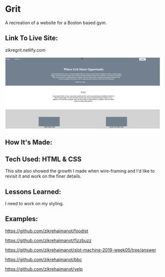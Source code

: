 # Grit

A recreation of a website for a Boston based gym.

##  Link To Live Site:

zikregrit.netlify.com

![grid website](gritGit.png)


## How It's Made:

## Tech Used:  HTML & CSS

This site also showed the growth I made when wire-framing and I'd like to revisit it and work on the finer details.

## Lessons Learned:

I need to work on my styling.

## Examples:

https://github.com/zikrehaimanot/foodist

https://github.com/zikrehaimanot/fizzbuzz

https://github.com/zikrehaimanot/slot-machine-2019-week05/tree/answer

https://github.com/zikrehaimanot/bbc

https://github.com/zikrehaimanot/yelp
